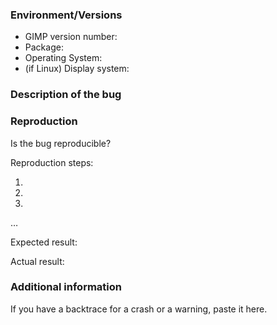 <!-- ⚠️ IMPORTANT: READ ME! ⚠️
This is the default template for bug reports.
For feature requests or performance issues, please switch instead to the appropriate template in the "Choose a template" list.

It is important that you fill all the fields of the template.

There are a few issues we get reports about quite frequently. If you want to check if what you have encountered is among these, please see: 
https://gitlab.gnome.org/GNOME/gimp/-/issues/?sort=updated_desc&state=all&label_name%5B%5D=Duplication%20target&first_page_size=100

**Code of Conduct**: "Be considerate and respectful" is our main rule.
E.g. avoid negative emotional writing which only generates more upsetting
interactions. Thanks!
-->

### Environment/Versions

- GIMP version number:
- Package: <!--[flatpak? Installer from gimp.org? If another installer, tell us where from] (write it after the > symbol)-->
- Operating System: <!--[Windows? macOS? Linux? All? Add OS versions too] (write it after the > symbol) -->
- (if Linux) Display system: <!--[X11? Wayland? Which compositor and version?] (write it after the > symbol) -->

<!--Note: bug reporters are expected to have verified the bug still exists
either in the last stable version of GIMP or on updated development code
(master branch).-->

### Description of the bug

<!--Please describe your issue with details.
Add screenshot or other files if needed.(write it after the > symbol)-->

### Reproduction

Is the bug reproducible? <!--[Always / Randomly / Happened only once ] (write it after the > symbol)-->

Reproduction steps:

1. 
2. 
3. 

…

Expected result:

Actual result:

### Additional information

If you have a backtrace for a crash or a warning, paste it here.
